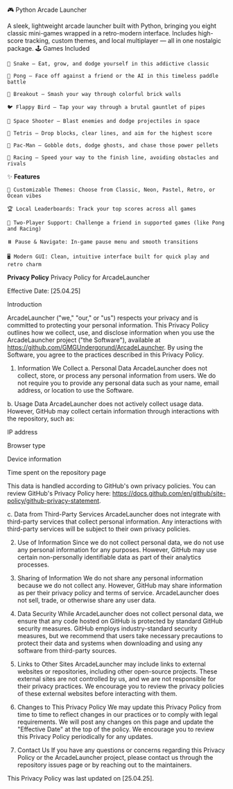 🎮 Python Arcade Launcher

A sleek, lightweight arcade launcher built with Python, bringing you eight classic mini-games wrapped in a retro-modern interface. Includes high-score tracking, custom themes, and local multiplayer — all in one nostalgic package.
🕹️ Games Included

    🐍 Snake — Eat, grow, and dodge yourself in this addictive classic

    🏓 Pong — Face off against a friend or the AI in this timeless paddle battle

    🧱 Breakout — Smash your way through colorful brick walls

    🐦 Flappy Bird — Tap your way through a brutal gauntlet of pipes

    🚀 Space Shooter — Blast enemies and dodge projectiles in space

    🧩 Tetris — Drop blocks, clear lines, and aim for the highest score

    👻 Pac-Man — Gobble dots, dodge ghosts, and chase those power pellets

    🏁 Racing — Speed your way to the finish line, avoiding obstacles and rivals

✨ **Features**

    🎨 Customizable Themes: Choose from Classic, Neon, Pastel, Retro, or Ocean vibes

    🏆 Local Leaderboards: Track your top scores across all games

    👥 Two-Player Support: Challenge a friend in supported games (like Pong and Racing)

    ⏸️ Pause & Navigate: In-game pause menu and smooth transitions

    🖥️ Modern GUI: Clean, intuitive interface built for quick play and retro charm
**Privacy Policy** 
Privacy Policy for ArcadeLauncher

Effective Date: [25.04.25]

Introduction

ArcadeLauncher ("we," "our," or "us") respects your privacy and is committed to protecting your personal information. This Privacy Policy outlines how we collect, use, and disclose information when you use the ArcadeLauncher project ("the Software"), available at https://github.com/GMGUndergorund/ArcadeLauncher. By using the Software, you agree to the practices described in this Privacy Policy.

1. Information We Collect
a. Personal Data
ArcadeLauncher does not collect, store, or process any personal information from users. We do not require you to provide any personal data such as your name, email address, or location to use the Software.

b. Usage Data
ArcadeLauncher does not actively collect usage data. However, GitHub may collect certain information through interactions with the repository, such as:

IP address

Browser type

Device information

Time spent on the repository page

This data is handled according to GitHub's own privacy policies. You can review GitHub's Privacy Policy here: https://docs.github.com/en/github/site-policy/github-privacy-statement.

c. Data from Third-Party Services
ArcadeLauncher does not integrate with third-party services that collect personal information. Any interactions with third-party services will be subject to their own privacy policies.

2. Use of Information
Since we do not collect personal data, we do not use any personal information for any purposes. However, GitHub may use certain non-personally identifiable data as part of their analytics processes.

3. Sharing of Information
We do not share any personal information because we do not collect any. However, GitHub may share information as per their privacy policy and terms of service. ArcadeLauncher does not sell, trade, or otherwise share any user data.

4. Data Security
While ArcadeLauncher does not collect personal data, we ensure that any code hosted on GitHub is protected by standard GitHub security measures. GitHub employs industry-standard security measures, but we recommend that users take necessary precautions to protect their data and systems when downloading and using any software from third-party sources.

5. Links to Other Sites
ArcadeLauncher may include links to external websites or repositories, including other open-source projects. These external sites are not controlled by us, and we are not responsible for their privacy practices. We encourage you to review the privacy policies of these external websites before interacting with them.

6. Changes to This Privacy Policy
We may update this Privacy Policy from time to time to reflect changes in our practices or to comply with legal requirements. We will post any changes on this page and update the "Effective Date" at the top of the policy. We encourage you to review this Privacy Policy periodically for any updates.

7. Contact Us
If you have any questions or concerns regarding this Privacy Policy or the ArcadeLauncher project, please contact us through the repository issues page or by reaching out to the maintainers.

This Privacy Policy was last updated on [25.04.25].
